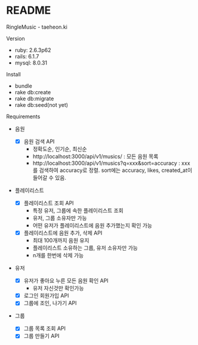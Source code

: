 # README

RingleMusic - taeheon.ki

Version
* ruby: 2.6.3p62
* rails: 6.1.7
* mysql: 8.0.31

Install
* bundle
* rake db:create
* rake db:migrate
* rake db:seed(not yet)

Requirements
* 음원

  - [x] 음원 검색 API
    * 정확도순, 인기순, 최신순
    * http://localhost:3000/api/v1/musics/ : 모든 음원 목록
    * http://localhost:3000/api/v1/musics?q=xxx&sort=accuracy : xxx를 검색하여 accuracy로 정렬. sort에는 accuracy, likes, created_at이 들어갈 수 있음.


* 플레이리스트

  - [x] 플레이리스트 조회 API
    * 특정 유저, 그룹에 속한 플레이리스트 조회
    * 유저, 그룹 소유자만 가능
    * 어떤 유저가 플레이리스트에 음원 추가했는지 확인 가능
  - [x] 플레이리스트에 음원 추가, 삭제 API
    * 최대 100개까지 음원 유지
    * 플레이리스트 소유하는 그룹, 유저 소유자만 가능
    * n개를 한번에 삭제 가능

* 유저

  - [x] 유저가 좋아요 누른 모든 음원 확인 API
    * 유저 자신것만 확인가능
  - [x] 로그인 회원가입 API
  - [x] 그룹에 조인, 나가기 API

* 그룹

  - [x] 그룹 목록 조회 API
  - [x] 그룹 만들기 API

